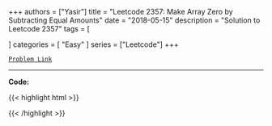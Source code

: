 
+++
authors = ["Yasir"]
title = "Leetcode 2357: Make Array Zero by Subtracting Equal Amounts"
date = "2018-05-15"
description = "Solution to Leetcode 2357"
tags = [
    
]
categories = [
    "Easy"
]
series = ["Leetcode"]
+++



[`Problem Link`](https://leetcode.com/problems/make-array-zero-by-subtracting-equal-amounts/description/)

---

**Code:**

{{< highlight html >}}

{{< /highlight >}}

